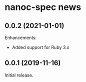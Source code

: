 # nanoc-spec news

## 0.0.2 (2021-01-01)

Enhancements:

- Added support for Ruby 3.x

## 0.0.1 (2019-11-16)

Initial release.
